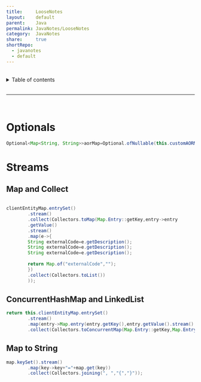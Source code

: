 ```yaml
---
title:     LooseNotes        
layout:    default        
parent:    Java        
permalink: JavaNotes/LooseNotes        
category:  JavaNotes        
share:     true        
shortRepo:        
  - javanotes        
  - default          
---
```

        
<br/>        
        
<details markdown="block">              
<summary>              
Table of contents              
</summary>              
{: .text-delta }              
1. TOC              
{:toc}              
</details>              
        
<br/>              
        
***              
        
<br/>              
        
# Optionals        
        
```java        
Optional<Map<String, String>>aorMap=Optional.ofNullable(this.customAORMap);        
```        
        
# Streams        
        
## Map and Collect        
        
```java        
        
clientEntityMap.entrySet()        
        .stream()        
        .collect(Collectors.toMap(Map.Entry::getKey,entry->entry        
        .getValue()        
        .stream()        
        .map(e->{        
        String externalCode=e.getDescription();        
        String externalCode=e.getDescription();        
        String externalCode=e.getDescription();        
        
        return Map.of("externalCode","");        
        })        
        .collect(Collectors.toList())        
        ));        
```        
        
## ConcurrentHashMap and LinkedList        
        
```java        
return this.clientEntityMap.entrySet()        
        .stream()        
        .map(entry->Map.entry(entry.getKey(),entry.getValue().stream().map(ClientEntityDetails::toMap).collect(Collectors.toCollection(LinkedList::new))))        
        .collect(Collectors.toConcurrentMap(Map.Entry::getKey,Map.Entry::getValue,(a,b)->b,ConcurrentHashMap::new));        
```        
        
## Map to String        
        
```java        
map.keySet().stream()        
        .map(key->key+"="+map.get(key))        
        .collect(Collectors.joining(", ","{","}"));        
```